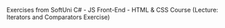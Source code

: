 Exercises from SoftUni C# - JS Front-End - HTML & CSS Course (Lecture: Iterators and Comparators Exercise)
